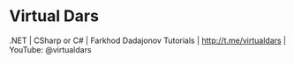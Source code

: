 # Virtual Dars 
.NET | 
CSharp or C# |
Farkhod Dadajonov Tutorials |
http://t.me/virtualdars |
YouTube: @virtualdars

